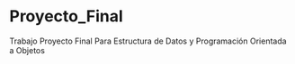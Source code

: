 # Proyecto_Final
Trabajo Proyecto Final Para Estructura de Datos y Programación Orientada a Objetos

